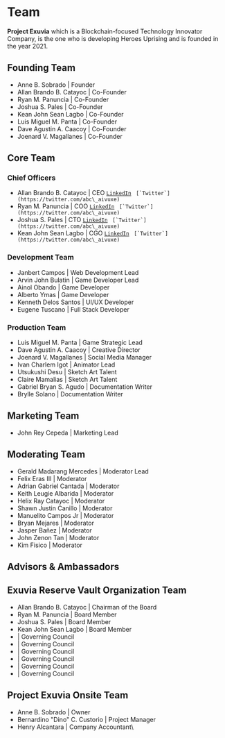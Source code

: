 # Team

**Project Exuvia** which is a Blockchain-focused Technology Innovator Company, is the one who is developing Heroes Uprising and is founded in the year 2021.



## Founding Team

* Anne B. Sobrado | Founder
* Allan Brando B. Catayoc | Co-Founder
* Ryan M. Panuncia | Co-Founder
* Joshua S. Pales | Co-Founder
* Kean John Sean Lagbo | Co-Founder
* Luis Miguel M. Panta | Co-Founder
* Dave Agustin A. Caacoy | Co-Founder
* Joenard V. Magallanes | Co-Founder

## Core Team

### Chief Officers

* Allan Brando B. Catayoc | CEO [`LinkedIn`](https://www.linkedin.com/in/allanbrandocatayoc) `` [`Twitter`](https://twitter.com/abc\_aivuxe)``
* Ryan  M. Panuncia | COO [`LinkedIn`](https://www.linkedin.com/in/allanbrandocatayoc) `` [`Twitter`](https://twitter.com/abc\_aivuxe)``
* Joshua S. Pales | CTO [`LinkedIn`](https://www.linkedin.com/in/joshua-pales-95aa48175) `` [`Twitter`](https://twitter.com/abc\_aivuxe)``
* Kean John Sean Lagbo | CGO [`LinkedIn`](https://www.linkedin.com/in/kenshinkean) `` [`Twitter`](https://twitter.com/abc\_aivuxe)``

### Development Team

* Janbert Campos | Web Development Lead
* Arvin John Bulatin | Game Developer Lead
* Ainol Obando | Game Developer
* Alberto Ymas | Game Developer
* Kenneth Delos Santos | UI/UX Developer
* Eugene Tuscano | Full Stack Developer

### Production Team

* Luis Miguel M. Panta | Game Strategic Lead
* Dave Agustin A. Caacoy | Creative Director
* Joenard V. Magallanes | Social Media Manager
* Ivan Charlem Igot | Animator Lead
* Utsukushi Desu | Sketch Art Talent
* Claire Mamalias | Sketch Art Talent
* Gabriel Bryan S. Agudo | Documentation Writer
* Brylle Solano | Documentation Writer



## Marketing Team

* John Rey Cepeda | Marketing Lead

## Moderating Team

* Gerald Madarang Mercedes | Moderator Lead
* Felix Eras III | Moderator
* Adrian Gabriel Cantada | Moderator
* Keith Leugie Albarida | Moderator
* Helix Ray Catayoc | Moderator
* Shawn Justin Canillo | Moderator
* Manuelito Campos Jr | Moderator
* Bryan Mejares | Moderator
* Jasper Bañez | Moderator
* John Zenon Tan | Moderator
* Kim Fisico | Moderator&#x20;

## Advisors & Ambassadors&#x20;

## Exuvia Reserve Vault Organization Team

* Allan Brando B. Catayoc | Chairman of the Board
* Ryan M. Panuncia | Board Member
* Joshua S. Pales | Board Member
* Kean John Sean Lagbo | Board Member
* &#x20;\| Governing Council
* &#x20;\| Governing Council
* &#x20;\| Governing Council
* &#x20;\| Governing Council
* &#x20;\| Governing Council
* &#x20;\| Governing Council

## Project Exuvia Onsite Team

* Anne B. Sobrado | Owner
* Bernardino "Dino" C. Custorio | Project Manager
* Henry Alcantara | Company Accountant\
